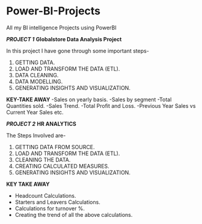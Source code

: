 # Power-BI-Projects
All my BI intelligence Projects using PowerBI
 
___PROJECT 1___
__Globalstore Data Analysis Project__ 

In this project I have gone through some important steps-

1) GETTING DATA.
2) LOAD AND TRANSFORM THE DATA (ETL).
3) DATA CLEANING.
4) DATA MODELLING.
5) GENERATING INSIGHTS AND VISUALIZATION. 

__KEY-TAKE AWAY__
-Sales on yearly basis.
-Sales by segment
-Total Quantities sold.
-Sales Trend.
-Total Profit and Loss.
-Previous Year Sales vs Current Year Sales etc.


___PROJECT 2___
__HR ANALYTICS__

The Steps Involved are-
1) GETTING DATA FROM SOURCE.
2) LOAD AND TRANSFORM THE DATA (ETL).
3) CLEANING THE DATA.
4) CREATING CALCULATED MEASURES.
5) GENERATING INSIGHTS AND VISUALIZATION.

__KEY TAKE AWAY__
-   Headcount Calculations.
-   Starters and Leavers Calculations.
-   Calculations for turnover %.
-   Creating the trend of all the above calculations.
